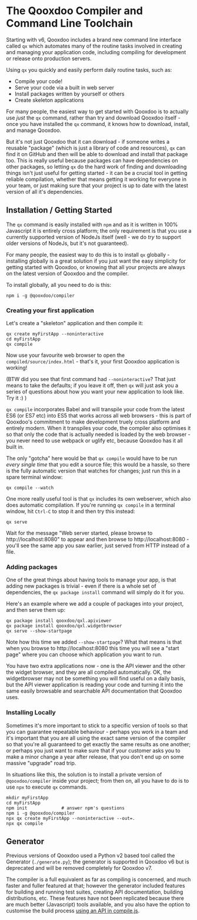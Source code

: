 # The Qooxdoo Compiler and Command Line Toolchain

Starting with v6, Qooxdoo includes a brand new command line interface called `qx` which automates many of the 
routine tasks involved in creating and managing your application code, including compiling for development or 
release onto production servers.

Using `qx` you quickly and easily perform daily routine tasks, such as:
* Compile your code!
* Serve your code via a built in web server
* Install packages written by yourself or others
* Create skeleton applications

For many people, the easiest way to get started with Qooxdoo is to actually use *just* the `qx` command, rather than
try and download Qooxdoo itself - once you have installed the `qx` command, it knows how to download, install, and
manage Qooxdoo.  

But it's not just Qooxdoo that it can download - if someone writes a reusable "package" (which is 
just a library of code and resources), `qx` can find it on GitHub and then will be able to download and install that
package too.  This is really useful because packages can have dependencies on other packages, so letting `qx` do
the hard work of finding and downloading things isn't just useful for getting started - it can be a crucial tool
in getting reliable compilation, whether that means getting it working for everyone in your team, or just making 
sure that your project is up to date with the latest version of all it's dependencies.

## Installation / Getting Started

The `qx` command is easily installed with `npm` and as it is written in 100% Javascript it is entirely cross 
platform; the only requirement is that you use a currently supported version of NodeJs itself (well - we do *try* to 
support older versions of NodeJs, but it's not guaranteed).

For many people, the easiest way to do this is to install `qx` globally - installing globally is a great solution
if you just want the easy simplicity for getting started with Qooxdoo, or knowing that all your projects are always
on the latest version of Qooxdoo and the compiler.

To install globally, all you need to do is this:

```
npm i -g @qooxdoo/compiler
```

### Creating your first application

Let's create a "skeleton" application and then compile it:

```
qx create myFirstApp --noninteractive
cd myFirstApp
qx compile
```

Now use your favourite web browser to open the `compiled/source/index.html` - that's it, your first
Qooxdoo application is working!

(BTW did you see that first command had `--noninteractive`?  That just means to take the defaults; if you leave it off, then
`qx` will just ask you a series of questions about how you want your new application to look like.  Try it :) ) 

`qx compile` incorporates Babel and will transpile your code from the latest ES6 (or ES7 etc) into ES5 that works across all web 
browsers - this is part of Qooxdoo's commitment to make development truely cross platform and entirely modern.  When it transpiles
your code, the compiler also optimises it so that only the code that is actually needed is loaded by the web browser - you never 
need to use webpack or uglify etc, because Qooxdoo has it all built in.

The only "gotcha" here would be that `qx compile` would have to be run *every single time* that you edit a source file; this would
be a hassle, so there is the fully automatic version that watches for changes; just run this in a spare terminal window:

```
qx compile --watch
```

One more really useful tool is that `qx` includes its own webserver, which also does automatic compilation.  If you're running 
`qx compile` in a terminal window, hit `Ctrl-C` to stop it and then try this instead:

```
qx serve
```

Wait for the message "Web server started, please browse to http://localhost:8080" to appear and then browse to 
http://localhost:8080 - you'll see the same app you saw earlier, just served from HTTP instead of a file.


### Adding packages
One of the great things about having tools to manage your app, is that adding new packages is trivial - even if there is a whole
set of dependencies, the `qx package install` command will simply do it for you.   

Here's an example where we add a couple of packages into your project, and then serve them up:

```
qx package install qooxdoo/qxl.apiviewer
qx package install qooxdoo/qxl.widgetbrowser
qx serve --show-startpage
```

Note how this time we added `--show-startpage`?  What that means is that when you browse to http://localhost:8080 this time
you will see a "start page" where you can choose which application you want to run.  

You have two extra applications now - one is the API viewer and the other the widget browser, and they are all compiled
automatically.  OK, the widgetbrowser may not be something you will find useful on a daily basis, but the API viewer
application is reading your code and turning it into the same easily browsable and searchable API documentation that Qooxdoo
uses.  


### Installing Locally
Sometimes it's more important to stick to a specific version of tools so that you can guarantee repeatable behaviour -
perhaps you work in a team and it's important that you are all using the exact same version of the compiler so that
you're all guaranteed to get exactly the same results as one another; or perhaps you just want to make sure that if
your customer asks you to make a minor change a year after release, that you don't end up on some massive "upgrade"
road trip.

In situations like this, the solution is to install a private version of `@qooxdoo/compiler` inside your project; from 
then on, all you have to do is to use `npx` to execute `qx` commands.

```
mkdir myFirstApp
cd myFirstApp
npm init             # answer npm's questions
npm i -g @qooxdoo/compiler
npx qx create myFirstApp --noninteractive --out=.
npx qx compile
```


## Generator

Previous versions of Qooxdoo used a Python v2 based tool called the Generator (`./generate.py`); the generator is
supported in Qooxdoo v6 but is deprecated and will be removed completely for Qooxdoo v7.  

The compiler is a full equivalent as far as compiling is concerned, and much faster and fuller featured at that;
however the generator included features for building and running test suites, creating API documentation, building 
distributions, etc.  These features have not been replicated because there are much better (Javascript) tools 
available, and you also have the option to customise the build process [using an API in compile.js](configuration/compile.md). 


   